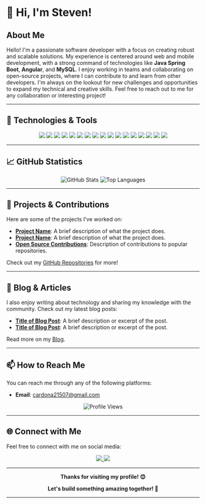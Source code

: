 # 👋 Hi, I'm Steven!

## About Me

Hello! I'm a passionate software developer with a focus on creating robust and scalable solutions. My experience is centered around web and mobile development, with a strong command of technologies like **Java Spring Boot**, **Angular**, and **MySQL**. I enjoy working in teams and collaborating on open-source projects, where I can contribute to and learn from other developers. I'm always on the lookout for new challenges and opportunities to expand my technical and creative skills. Feel free to reach out to me for any collaboration or interesting project!

---

## 🔧 Technologies & Tools

<p align="center">
  <img src="https://img.shields.io/badge/-Java-007396?style=for-the-badge&logo=java&logoColor=white"> 
  <img src="https://img.shields.io/badge/-Spring Boot-6DB33F?style=for-the-badge&logo=spring-boot&logoColor=white">
  <img src="https://img.shields.io/badge/-PHP-777BB4?style=for-the-badge&logo=php&logoColor=white"> 
  <img src="https://img.shields.io/badge/-Apache-D22128?style=for-the-badge&logo=apache&logoColor=white">
  <img src="https://img.shields.io/badge/-Docker-2496ED?style=for-the-badge&logo=docker&logoColor=white">
  <img src="https://img.shields.io/badge/-RESTful%20APIs-FF5733?style=for-the-badge&logo=rest&logoColor=white">
  <img src="https://img.shields.io/badge/-Maven-C71A36?style=for-the-badge&logo=apache-maven&logoColor=white">
  <img src="https://img.shields.io/badge/-MySQL-4479A1?style=for-the-badge&logo=mysql&logoColor=white">
  <img src="https://img.shields.io/badge/-VBA-217346?style=for-the-badge&logo=microsoft-excel&logoColor=white">
  <img src="https://img.shields.io/badge/-Angular-DD0031?style=for-the-badge&logo=angular&logoColor=white">
  <img src="https://img.shields.io/badge/-TypeScript-3178C6?style=for-the-badge&logo=typescript&logoColor=white">
  <img src="https://img.shields.io/badge/-JavaScript-F7DF1E?style=for-the-badge&logo=javascript&logoColor=black">
  <img src="https://img.shields.io/badge/-HTML5-E34F26?style=for-the-badge&logo=html5&logoColor=white">
  <img src="https://img.shields.io/badge/-CSS3-1572B6?style=for-the-badge&logo=css3&logoColor=white">
  <img src="https://img.shields.io/badge/-Bootstrap-563D7C?style=for-the-badge&logo=bootstrap&logoColor=white">
  <img src="https://img.shields.io/badge/-Kotlin-0095D5?style=for-the-badge&logo=kotlin&logoColor=white">
  <img src="https://img.shields.io/badge/-Android-3DDC84?style=for-the-badge&logo=android&logoColor=white">
</p>

---

## 📈 GitHub Statistics

<p align="center">
  <img src="https://github-readme-stats.vercel.app/api?username=steven122750&show_icons=true&theme=radical" alt="GitHub Stats">
  <img src="https://github-readme-stats.vercel.app/api/top-langs/?username=steven122750&layout=compact&theme=radical" alt="Top Languages">
</p>

---

## 🌟 Projects & Contributions

Here are some of the projects I've worked on:

- **[Project Name](#)**: A brief description of what the project does.
- **[Project Name](#)**: A brief description of what the project does.
- **[Open Source Contributions](#)**: Description of contributions to popular repositories.

Check out my [GitHub Repositories](https://github.com/steven122750) for more!

---

## 📝 Blog & Articles

I also enjoy writing about technology and sharing my knowledge with the community. Check out my latest blog posts:

- **[Title of Blog Post](#)**: A brief description or excerpt of the post.
- **[Title of Blog Post](#)**: A brief description or excerpt of the post.

Read more on my [Blog](#).

---

## 📫 How to Reach Me

You can reach me through any of the following platforms:

- **Email**: cardona21507@gmail.com

<p align="center">
  <img src="https://komarev.com/ghpvc/?username=steven122750&style=for-the-badge&color=blue" alt="Profile Views">
</p>

---

## 🌐 Connect with Me

Feel free to connect with me on social media:

<p align="center">
  <a href="https://www.linkedin.com/in/steven-cardona-523775302">
    <img src="https://img.shields.io/badge/-LinkedIn-0077B5?style=for-the-badge&logo=linkedin&logoColor=white">
  </a>
  <a href="https://github.com/steven122750">
    <img src="https://img.shields.io/badge/-GitHub-181717?style=for-the-badge&logo=github&logoColor=white">
  </a>
</p>

---

<p align="center">
  <b>Thanks for visiting my profile! 😊</b>
</p>

<p align="center">
  <b>Let's build something amazing together! 🚀</b>
</p>

---

